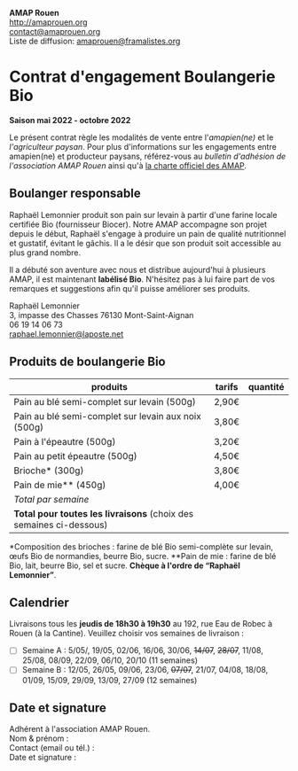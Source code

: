 **AMAP Rouen**  
http://amaprouen.org  
contact@amaprouen.org  
Liste de diffusion: amaprouen@framalistes.org

# Contrat d'engagement Boulangerie Bio
**Saison mai 2022 - octobre 2022**

Le présent contrat règle les modalités de vente entre l'*amapien(ne)* et le *l'agriculteur paysan*. Pour plus d'informations sur les engagements entre amapien(ne) et producteur paysans, référez-vous au *bulletin d'adhésion de l'association AMAP Rouen* ainsi qu'à [la charte officiel des AMAP](http://miramap.org/IMG/pdf/charte_des_amap_mars_2014-2.pdf).

## Boulanger responsable
Raphaël Lemonnier produit son pain sur levain à partir d'une farine locale certifiée Bio (fournisseur Biocer). Notre AMAP accompagne son projet depuis le début, Raphaël s'engage à produire un pain de qualité nutritionnel et gustatif, évitant le gâchis. Il a le désir que son produit soit accessible au plus grand nombre.

Il a débuté son aventure avec nous et distribue aujourd'hui à plusieurs AMAP, il est maintenant **labélisé Bio**. N'hésitez pas à lui faire part de vos remarques et suggestions afin qu'il puisse améliorer ses produits.

Raphaël Lemonnier  
3, impasse des Chasses
76130 Mont-Saint-Aignan  
06 19 14 06 73  
raphael.lemonnier@laposte.net

## Produits de boulangerie Bio

| produits                                                                 | tarifs | quantité  |
|--------------------------------------------------------------------------|--------|-----------|
| Pain au blé semi-complet sur levain (500g)                               | 2,90€  |           |
| Pain au blé semi-complet sur levain aux noix (500g)                      | 3,80€  |           |
| Pain à l'épeautre (500g)                                                 | 3,20€  |           |
| Pain au petit épeautre (500g)                                            | 4,50€  |           |
| Brioche* (300g)                                                          | 3,80€  |           |
| Pain de mie** (450g)                                                     | 4,00€  |           |
| *Total par semaine*                                                      |        |           |
| **Total pour toutes les livraisons** (choix des semaines ci-dessous)     |        |&nbsp;     |

*Composition des brioches : farine de blé Bio semi-complète sur levain, œufs Bio de normandies, beurre Bio, sucre.  **Pain de mie : farine de blé Bio, lait, beurre Bio, sel et sucre.
**Chèque à l'ordre de “Raphaël Lemonnier”**.

## Calendrier
Livraisons tous les **jeudis de 18h30 à 19h30** au 192, rue Eau de Robec à Rouen (à la Cantine). Veuillez choisir vos semaines de livraison :

- [ ] Semaine A : 5/05/, 19/05, 02/06, 16/06, 30/06, ~~14/07~~, ~~28/07~~, 11/08, 25/08, 08/09, 22/09, 06/10, 20/10 (11 semaines)
- [ ] Semaine B : 12/05, 26/05, 09/06, 23/06, ~~07/07~~, 21/07, 04/08, 18/08, 01/09, 15/09, 29/09, 13/09, 27/09 (12 semaines)

## Date et signature
Adhérent à l'association AMAP Rouen.  
Nom & prénom :  
Contact (email ou tél.) :  
Date et signature :